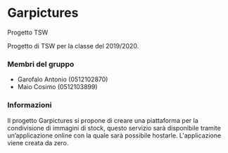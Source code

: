 # Garpictures
Progetto TSW

Progetto di TSW per la classe del 2019/2020.


### Membri del gruppo
 
* Garofalo Antonio (0512102870)
* Maio Cosimo (0512103899)

### Informazioni

Il progetto Garpictures si propone di creare una piattaforma per la condivisione di immagini di stock, questo servizio sarà disponibile tramite un’applicazione online con la quale sarà possibile hostarle. L'applicazione viene creata da zero.
